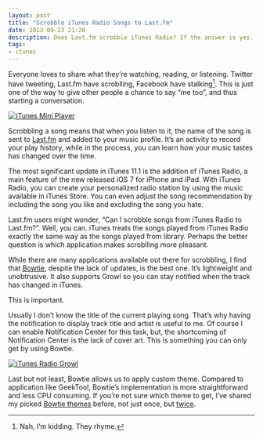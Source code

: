```yaml
---
layout: post
title: "Scrobble iTunes Radio Songs to Last.fm"
date: 2013-09-23 21:20
description: Does Last.fm scrobble iTunes Radio? If the answer is yes. Then which app is the recommended one?
tags:
- itunes
---
```


Everyone loves to share what they’re watching, reading, or listening. Twitter have tweeting, Last.fm have scroblling, Facebook have stalking[^1]. This is just one of the way to give other people a chance to say “me too”, and thus starting a conversation.

[ ![iTunes Mini Player][img1] ](http://images.sayzlim.net/2013/09/itunes_radio.jpg "iTunes Mini Player")

[img1]: http://images.sayzlim.net/2013/09/itunes_radio.jpg "iTunes Mini Player"

Scrobbling a song means that when you listen to it, the name of the song is sent to [Last.fm][1] and added to your music profile. It’s an activity to record your play history, while in the process, you can learn how your music tastes has changed over the time.

The most significant update in iTunes 11.1 is the addition of iTunes Radio, a main feature of the new released iOS 7 for iPhone and iPad. With iTunes Radio, you can create your personalized radio station by using the music available in iTunes Store. You can even adjust the song recommendation by including the song you like and excluding the song you hate.

Last.fm users might wonder, “Can I scrobble songs from iTunes Radio to Last.fm?”. Well, you can. iTunes treats the songs played from iTunes Radio exactly the same way as the songs played from library. Perhaps the better question is which application makes scroblling more pleasant.

While there are many applications available out there for scrobbling, I find that [Bowtie][4], despite the lack of updates, is the best one. It’s lightweight and unobtrusive. It also supports Growl so you can stay notified when the track has changed in iTunes.

This is important.

Usually I don’t know the title of the current playing song. That’s why having the notification to display track title and artist is useful to me. Of course I can enable Notification Center for this task, but, the shortcoming of Notification Center is the lack of cover art. This is something you can only get by using Bowtie.

[ ![iTunes Radio Growl][img2] ](http://images.sayzlim.net/2013/09/itunes_radio_growl.jpg "iTunes Radio Growl")

[img2]: http://images.sayzlim.net/2013/09/itunes_radio_growl.jpg "iTunes Radio Growl"

Last but not least, Bowtie allows us to apply custom theme. Compared to application like GeekTool, Bowtie’s implementation is more straightforward and less CPU consuming. If you’re not sure which theme to get, I’ve shared my picked [Bowtie themes][2] before, not just once, but [twice][3].

[^1]: Nah, I’m kidding. They rhyme.

[1]: http://www.last.fm/ "Last.fm - Listen to free music with internet radio and the largest ..."
[2]: http://sayzlim.net/4-beautiful-dark-growl-styles-themes/ "4 Beautiful Dark Growl Styles Themes | Sayz Lim"
[3]: http://sayzlim.net/best-bowtie-themes "4 Best Bowtie Themes to Decorate Your Mac | Sayz Lim"
[4]: http://bowtieapp.com/ "Bowtie"
